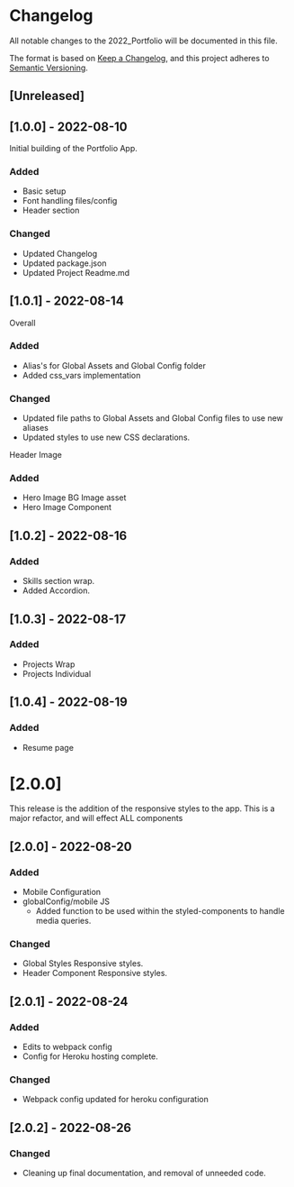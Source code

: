 # Changelog
All notable changes to the 2022_Portfolio will be documented in this file.

The format is based on [Keep a Changelog](https://keepachangelog.com/en/1.0.0/),
and this project adheres to [Semantic Versioning](https://semver.org/spec/v2.0.0.html).

## [Unreleased]

## [1.0.0] - 2022-08-10
Initial building of the Portfolio App.

### Added
- Basic setup
- Font handling files/config
- Header section

### Changed
- Updated Changelog
- Updated package.json
- Updated Project Readme.md

## [1.0.1] - 2022-08-14

Overall
### Added
- Alias's for Global Assets and Global Config folder
- Added css_vars implementation

### Changed
- Updated file paths to Global Assets and Global Config files to use new aliases
- Updated styles to use new CSS declarations.

Header Image
### Added
- Hero Image BG Image asset
- Hero Image Component

## [1.0.2] - 2022-08-16

### Added
- Skills section wrap.
- Added Accordion.


## [1.0.3] - 2022-08-17

### Added
- Projects Wrap
- Projects Individual

## [1.0.4] - 2022-08-19

### Added
- Resume page

# [2.0.0]
This release is the addition of the responsive styles to the app.
This is a major refactor, and will effect ALL components

## [2.0.0] - 2022-08-20

### Added
- Mobile Configuration
- globalConfig/mobile JS
  - Added function to be used within the styled-components to handle media queries.

### Changed
- Global Styles Responsive styles.
- Header Component Responsive styles.

## [2.0.1] - 2022-08-24

### Added
- Edits to webpack config
- Config for Heroku hosting complete.

### Changed
- Webpack config updated for heroku configuration

## [2.0.2] - 2022-08-26

### Changed
- Cleaning up final documentation, and removal of unneeded code.